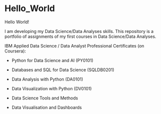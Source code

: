 # Hello_World

Hello World!

I am developing my Data Science/Data Analyses skills. 
This repository is a portfolio of assignments of my first courses in Data Science/Data Analyses. 


IBM Applied Data Science / Data Analyst Professional Certificates (on Coursera):

- Python for Data Science and AI (PY0101)

- Databases and SQL for Data Science (SQLDB0201)

- Data Analysis with Python (DA0101)

- Data Visualization with Python (DV0101)

- Data Science Tools and Methods

- Data Visualisation and Dashboards

